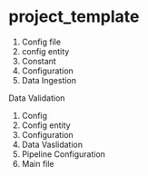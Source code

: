 # project_template


1. Config file
2. config entity
3. Constant
4. Configuration
5. Data Ingestion


Data Validation

1. Config
2. Config entity
3. Configuration
4. Data Vaslidation
5. Pipeline Configuration
6. Main file